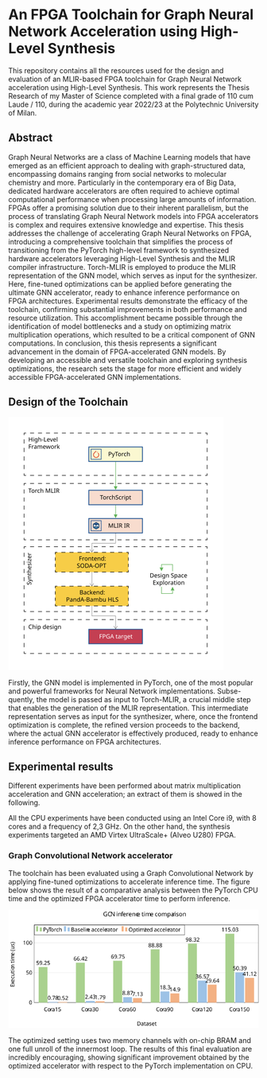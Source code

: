 # An FPGA Toolchain for Graph Neural Network Acceleration using High-Level Synthesis

This repository contains all the resources used for the design and evaluation of an MLIR-based FPGA toolchain for Graph Neural Network acceleration using High-Level Synthesis. 
This work represents the Thesis Research of my Master of Science completed with a final grade of 110 cum Laude / 110, during the academic year 2022/23 at the Polytechnic University of Milan.

## Abstract

Graph Neural Networks are a class of Machine Learning models that have emerged as an efficient approach to dealing with graph-structured data, encompassing domains ranging from social networks to molecular chemistry and more.
Particularly in the contemporary era of Big Data, dedicated hardware accelerators are often required to achieve optimal computational performance when processing large amounts of information.
FPGAs offer a promising solution due to their inherent parallelism, but the process of translating Graph Neural Network models into FPGA accelerators is complex and requires extensive knowledge and expertise.
This thesis addresses the challenge of accelerating Graph Neural Networks on FPGA, introducing a comprehensive toolchain that simplifies the process of transitioning from the PyTorch high-level framework to synthesized hardware accelerators leveraging High-Level Synthesis and the MLIR compiler infrastructure.
Torch-MLIR is employed to produce the MLIR representation of the GNN model, which serves as input for the synthesizer.
Here, fine-tuned optimizations can be applied before generating the ultimate GNN accelerator, ready to enhance inference performance on FPGA architectures.
Experimental results demonstrate the efficacy of the toolchain, confirming substantial improvements in both performance and resource utilization.
This accomplishment became possible through the identification of model bottlenecks and a study on optimizing matrix multiplication operations, which resulted to be a critical component of GNN computations.
In conclusion, this thesis represents a significant advancement in the domain of FPGA-accelerated GNN models.
By developing an accessible and versatile toolchain and exploring synthesis optimizations, the research sets the stage for more efficient and widely accessible FPGA-accelerated GNN implementations.

## Design of the Toolchain

![FPGA Toolchain for Graph Neural Network Acceleration. The contribution of the thesis are represented in green.](/docs/executive_summary/Images/toolchain_modified.svg)

Firstly, the GNN model is implemented in PyTorch, one of the most popular and powerful frameworks for Neural Network implementations. Subse- quently, the model is passed as input to Torch-MLIR, a crucial middle step that enables the generation of the MLIR representation. This intermediate representation serves as input for the synthesizer, where, once the frontend optimization is complete, the refined version proceeds to the backend, where the actual GNN accelerator is effectively produced, ready to enhance inference performance on FPGA architectures.


## Experimental results

Different experiments have been performed about matrix multiplication acceleration and GNN acceleration; an extract of them is showed in the following.

All the CPU experiments have been conducted using an Intel Core i9, with 8 cores and a frequency of 2,3 GHz. 
On the other hand, the synthesis experiments targeted an AMD Virtex UltraScale+ (Alveo U280) FPGA.

### Graph Convolutional Network accelerator

The toolchain has been evaluated using a Graph Convolutional Network by applying fine-tuned optimizations to accelerate inference time. 
The figure below shows the result of a comparative analysis between the PyTorch CPU time and the optimized FPGA accelerator time to perform inference.

![GCN inference time PyTorch-Accelerator comparison](/docs/presentation/images/GCN_inference_comparison.svg)

The optimized setting uses two memory channels with on-chip BRAM and one full unroll of the innermost loop.
The results of this final evaluation are incredibly encouraging, showing significant improvement obtained by the optimized accelerator with respect to the PyTorch implementation on CPU.
